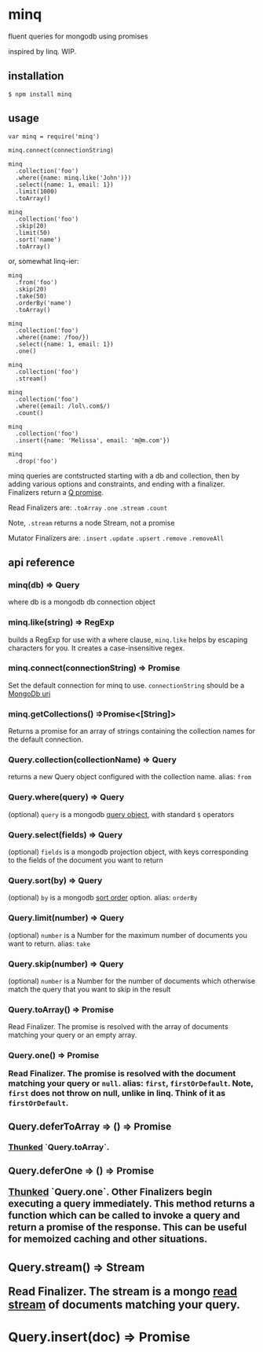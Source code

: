# minq
fluent queries for mongodb using promises

inspired by linq. WIP.

## installation

    $ npm install minq

## usage

    var minq = require('minq')

    minq.connect(connectionString)

    minq
      .collection('foo')
      .where({name: minq.like('John')})
      .select({name: 1, email: 1})
      .limit(1000)
      .toArray()

    minq
      .collection('foo')
      .skip(20)
      .limit(50)
      .sort('name')
      .toArray()

or, somewhat linq-ier:

    minq
      .from('foo')
      .skip(20)
      .take(50)
      .orderBy('name')
      .toArray()

    minq
      .collection('foo')
      .where({name: /foo/})
      .select({name: 1, email: 1})
      .one()

    minq
      .collection('foo')
      .stream()

    minq
      .collection('foo')
      .where({email: /lol\.com$/)
      .count()

    minq
      .collection('foo')
      .insert({name: 'Melissa', email: 'm@m.com'})

    minq
      .drop('foo')

minq queries are contstructed starting with a db and collection, then by adding various options and constraints, and ending with a finalizer. Finalizers return a [Q promise](https://npmjs.org/package/q).

Read Finalizers are: `.toArray` `.one` `.stream` `.count`

Note, `.stream` returns a node Stream, not a promise

Mutator Finalizers are: `.insert` `.update` `.upsert` `.remove` `.removeAll`

## api reference

### minq(db) => Query
where db is a mongodb db connection object

### minq.like(string) => RegExp
builds a RegExp for use with a where clause, `minq.like` helps by escaping characters for you. It creates a case-insensitive regex.

### minq.connect(connectionString) => Promise
Set the default connection for minq to use. `connectionString` should be a [MongoDb uri](http://docs.mongodb.org/manual/reference/connection-string/)

### minq.getCollections() =>Promise<[String]>
Returns a promise for an array of strings containing the collection names for the default connection.

### Query.collection(collectionName) => Query
returns a new Query object configured with the collection name.
alias: `from`

### Query.where(query) => Query
(optional) `query` is a mongodb [query object](http://mongodb.github.com/node-mongodb-native/markdown-docs/queries.html#query-object), with standard `$` operators

### Query.select(fields) => Query
(optional) `fields` is a mongodb projection object, with keys corresponding to the fields of the document you want to return

### Query.sort(by) => Query
(optional) `by` is a mongodb [sort order](http://mongodb.github.com/node-mongodb-native/markdown-docs/queries.html#query-options) option.
alias: `orderBy`

### Query.limit(number) => Query
(optional) `number` is a Number for the maximum number of documents you want to return.
alias: `take`

### Query.skip(number) => Query
(optional) `number` is a Number for the number of documents which otherwise match the query that you want to skip in the result

### Query.toArray() => Promise<Array>
Read Finalizer. The promise is resolved with the array of documents matching your query or an empty array.

### Query.one() => Promise<Object>
Read Finalizer. The promise is resolved with the document matching your query or `null`.
alias: `first`, `firstOrDefault`. Note, `first` does not throw on null, unlike in linq. Think of it as `firstOrDefault`.

### Query.deferToArray => () => Promise<Array>
[Thunked](http://en.wikipedia.org/wiki/Thunk_(functional_programming)) `Query.toArray`.

### Query.deferOne => () => Promise<Object>
[Thunked](http://en.wikipedia.org/wiki/Thunk_(functional_programming)) `Query.one`. Other Finalizers begin executing a query immediately. This method returns a function which can be called to invoke a query and return a promise of the response. This can be useful for memoized caching and other situations.

### Query.stream() => Stream<Object>
Read Finalizer. The stream is a mongo [read stream](http://mongodb.github.com/node-mongodb-native/api-generated/cursorstream.html) of documents matching your query.

### Query.insert(doc) => Promise<Object>
Mutator Finalizer. Insert a document collection. The promise is the inserted object, including _id if assigned by db.

### Query.update(changes) => Promise<Number>
Mutator Finalizer. Update documents in a collection with `changes`, a mongodb [setter or unsetter](http://mongodb.github.com/node-mongodb-native/markdown-docs/insert.html#update). Use with `Query.where` or include `_id` on the `changes` object. The promise is the count of updated documents.

### Query.upsert(setter) => Promise<Number>
Mutator Finalizer. Create or update a document in a collection with `setter`, a mongodb [setter](http://mongodb.github.com/node-mongodb-native/markdown-docs/insert.html#update). The promise is the count of updated documents.

### Query.remove() => Promise<Number>
Mutator Finalizer. Remove documents matching a `where` query. The promise is the number of documents removed. Rejected if no `where` query is specified.

### Query.removeAll() => Promise<Number>
Mutator Finalizer. Remove all documents in a collection. The promise is the number of documents removed.

### Query.drop(collection) => Promise
Finalizer. Drop an entire collection.

## running the tests

    $ npm install
    $ npm test

## contributors

jden <jason@denizac.org>

## license
MIT. (c) jden <jason@denizac.org>. See LICENSE.md.